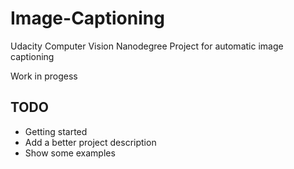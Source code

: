 # Image-Captioning
Udacity Computer Vision Nanodegree Project for automatic image captioning

Work in progess

## TODO

- Getting started
- Add a better project description
- Show some examples

